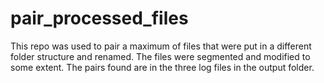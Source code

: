 # pair_processed_files

This repo was used to pair a maximum of files that were put in a different folder structure and renamed.
The files were segmented and modified to some extent.
The pairs found are in the three log files in the output folder.